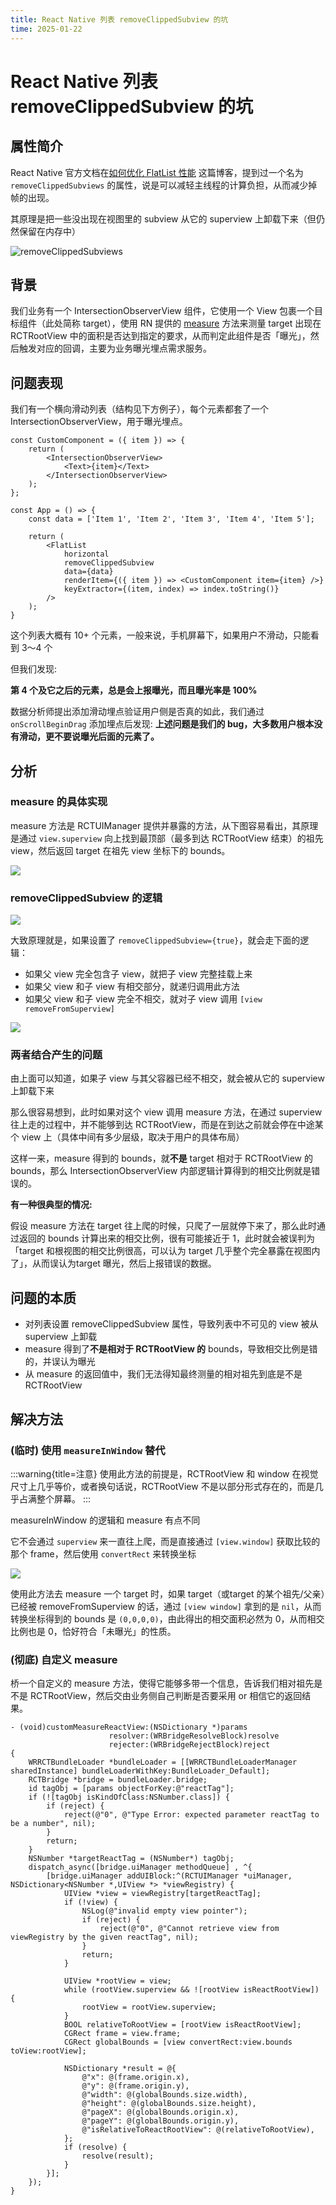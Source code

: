 ```yaml
---
title: React Native 列表 removeClippedSubview 的坑
time: 2025-01-22
---
```


# React Native 列表 removeClippedSubview 的坑


## 属性简介

React Native 官方文档在[如何优化 FlatList 性能](https://reactnative.dev/docs/0.72/optimizing-flatlist-configuration#removeclippedsubviews) 这篇博客，提到过一个名为 `removeClippedSubviews` 的属性，说是可以减轻主线程的计算负担，从而减少掉帧的出现。

其原理是把一些没出现在视图里的 subview 从它的 superview 上卸载下来（但仍然保留在内存中）

![removeClippedSubviews](https://cjpark-1304138896.cos.ap-guangzhou.myqcloud.com/blog_img/202503191118712.png)

## 背景 

我们业务有一个 IntersectionObserverView 组件，它使用一个 View 包裹一个目标组件（此处简称 target），使用 RN 提供的 [measure](https://reactnative.dev/docs/0.72/direct-manipulation#measurecallback) 方法来测量 target 出现在 RCTRootView 中的面积是否达到指定的要求，从而判定此组件是否「曝光」，然后触发对应的回调，主要为业务曝光埋点需求服务。

## 问题表现

我们有一个横向滑动列表（结构见下方例子），每个元素都套了一个 IntersectionObserverView，用于曝光埋点。

```tsx
const CustomComponent = ({ item }) => {
    return (
        <IntersectionObserverView>
            <Text>{item}</Text>
        </IntersectionObserverView>
    );
};

const App = () => {
    const data = ['Item 1', 'Item 2', 'Item 3', 'Item 4', 'Item 5'];

    return (
        <FlatList
            horizontal
            removeClippedSubview
            data={data}
            renderItem={({ item }) => <CustomComponent item={item} />}
            keyExtractor={(item, index) => index.toString()}
        />
    );
}
```

这个列表大概有 10+ 个元素，一般来说，手机屏幕下，如果用户不滑动，只能看到 3～4 个

但我们发现:

**第 4 个及它之后的元素，总是会上报曝光，而且曝光率是 100%**

数据分析师提出添加滑动埋点验证用户侧是否真的如此，我们通过 `onScrollBeginDrag` 添加埋点后发现: **上述问题是我们的 bug，大多数用户根本没有滑动，更不要说曝光后面的元素了。**

## 分析

### measure 的具体实现

measure 方法是 RCTUIManager 提供并暴露的方法，从下图容易看出，其原理是通过 `view.superview` 向上找到最顶部（最多到达 RCTRootView 结束）的祖先 view，然后返回 target 在祖先 view 坐标下的 bounds。

![](https://cjpark-1304138896.cos.ap-guangzhou.myqcloud.com/blog_img/202503191132453.png)


### removeClippedSubview 的逻辑

![](https://cjpark-1304138896.cos.ap-guangzhou.myqcloud.com/blog_img/202503191136306.png)


大致原理就是，如果设置了 `removeClippedSubview={true}`，就会走下面的逻辑：
- 如果父 view 完全包含子 view，就把子 view 完整挂载上来
- 如果父 view 和子 view 有相交部分，就递归调用此方法
- 如果父 view 和子 view 完全不相交，就对子 view 调用 `[view removeFromSuperview]`

![](https://cjpark-1304138896.cos.ap-guangzhou.myqcloud.com/blog_img/202503191137051.png)


### 两者结合产生的问题

由上面可以知道，如果子 view 与其父容器已经不相交，就会被从它的 superview 上卸载下来

那么很容易想到，此时如果对这个 view 调用 measure 方法，在通过 superview 往上走的过程中，并不能够到达 RCTRootView，而是在到达之前就会停在中途某个 view 上（具体中间有多少层级，取决于用户的具体布局）

这样一来，measure 得到的 bounds，就**不是** target 相对于 RCTRootView 的 bounds，那么 IntersectionObserverView 内部逻辑计算得到的相交比例就是错误的。

**有一种很典型的情况:**

假设 measure 方法在 target 往上爬的时候，只爬了一层就停下来了，那么此时通过返回的 bounds 计算出来的相交比例，很有可能接近于 1，此时就会被误判为「target 和根视图的相交比例很高，可以认为 target 几乎整个完全暴露在视图内了」，从而误认为target 曝光，然后上报错误的数据。

## 问题的本质

- 对列表设置 removeClippedSubview 属性，导致列表中不可见的 view 被从 superview 上卸载
- measure 得到了**不是相对于 RCTRootView 的** bounds，导致相交比例是错的，并误认为曝光 
- 从 measure 的返回值中，我们无法得知最终测量的相对祖先到底是不是 RCTRootView

## 解决方法

### (临时) 使用 `measureInWindow` 替代

:::warning{title=注意}
使用此方法的前提是，RCTRootView 和 window 在视觉尺寸上几乎等价，或者换句话说，RCTRootView 不是以部分形式存在的，而是几乎占满整个屏幕。
:::

measureInWindow 的逻辑和 measure 有点不同

它不会通过 `superview` 来一直往上爬，而是直接通过 `[view.window]` 获取比较的那个 frame，然后使用 `convertRect` 来转换坐标

![](https://cjpark-1304138896.cos.ap-guangzhou.myqcloud.com/blog_img/202503191159405.png)

使用此方法去 measure 一个 target 时，如果 target（或target 的某个祖先/父亲）已经被 removeFromSuperview 的话，通过 `[view window]` 拿到的是 `nil`，从而转换坐标得到的 bounds 是 `(0,0,0,0)`，由此得出的相交面积必然为 0，从而相交比例也是 0，恰好符合「未曝光」的性质。


### (彻底) 自定义 measure

桥一个自定义的 measure 方法，使得它能够多带一个信息，告诉我们相对祖先是不是 RCTRootView，然后交由业务侧自己判断是否要采用 or 相信它的返回结果。


```objc
- (void)customMeasureReactView:(NSDictionary *)params
                      resolver:(WRBridgeResolveBlock)resolve
                      rejecter:(WRBridgeRejectBlock)reject
{
    WRRCTBundleLoader *bundleLoader = [[WRRCTBundleLoaderManager sharedInstance] bundleLoaderWithKey:BundleLoader_Default];
    RCTBridge *bridge = bundleLoader.bridge;
    id tagObj = [params objectForKey:@"reactTag"];
    if (![tagObj isKindOfClass:NSNumber.class]) {
        if (reject) {
            reject(@"0", @"Type Error: expected parameter reactTag to be a number", nil);
        }
        return;
    }
    NSNumber *targetReactTag = (NSNumber*) tagObj;
    dispatch_async([bridge.uiManager methodQueue] , ^{
        [bridge.uiManager addUIBlock:^(RCTUIManager *uiManager, NSDictionary<NSNumber *,UIView *> *viewRegistry) {
            UIView *view = viewRegistry[targetReactTag];
            if (!view) {
                NSLog(@"invalid empty view pointer");
                if (reject) {
                    reject(@"0", @"Cannot retrieve view from viewRegistry by the given reactTag", nil);
                }
                return;
            }
                
            UIView *rootView = view;
            while (rootView.superview && ![rootView isReactRootView]) {
                rootView = rootView.superview;
            }
            BOOL relativeToRootView = [rootView isReactRootView];
            CGRect frame = view.frame;
            CGRect globalBounds = [view convertRect:view.bounds toView:rootView];
            
            NSDictionary *result = @{
                @"x": @(frame.origin.x),
                @"y": @(frame.origin.y),
                @"width": @(globalBounds.size.width),
                @"height": @(globalBounds.size.height),
                @"pageX": @(globalBounds.origin.x),
                @"pageY": @(globalBounds.origin.y),
                @"isRelativeToReactRootView": @(relativeToRootView),
            };
            if (resolve) {
                resolve(result);
            }
        }];
    });
}
```